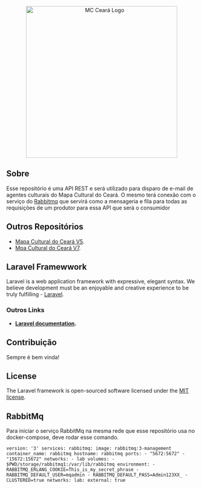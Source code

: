 <p align="center"><a href="https://mapacultural.secult.ce.gov.br/" target="_blank"><img src="https://mapacultural.secult.ce.gov.br/assets/img/logo-ceara-2396208294-1680122696.png" width="400" alt="MC Ceará Logo"></a></p>


## Sobre

Esse repositório é uma API REST e será utilizado para disparo de e-mail de agentes culturais do Mapa Cultural do Ceará. O mesmo terá conexão com o serviço do [Rabbitmq](https://github.com/rabbitmq) que servirá como a mensageria e fila para todas as requisições de um produtor para essa API que será o consumidor

## Outros Repositórios

- [Mapa Cultural do Ceará V5](https://laravel.com/docs/routing).
- [Mpa Cultural do Ceará V7](https://laravel.com/docs/container).

## Laravel Framewwork

Laravel is a web application framework with expressive, elegant syntax. We believe development must be an enjoyable and creative experience to be truly fulfilling - [Laravel](https://laravel.com).

### Outros Links

- **[Laravel documentation](https://laravel.com/docs/contributions).**

## Contribuição

Sempre é bem vinda!

## License

The Laravel framework is open-sourced software licensed under the [MIT license](https://opensource.org/licenses/MIT).

## RabbitMq

Para iniciar o serviço RabbitMq na mesma rede que esse repositório usa no docker-compose, deve rodar esse comando.

``version: '3'
services:
  rabbitmq:
    image: rabbitmq:3-management
    container_name: rabbitmq
    hostname: rabbitmq
    ports:
      - "5672:5672"
      - "15672:15672"
    networks:
      - lab
    volumes:
      - $PWD/storage/rabbitmq1:/var/lib/rabbitmq
    environment:
      - RABBITMQ_ERLANG_COOKIE=This_is_my_secret_phrase
      - RABBITMQ_DEFAULT_USER=mqadmin
      - RABBITMQ_DEFAULT_PASS=Admin123XX_
      - CLUSTERED=true
networks:
  lab:
    external: true``